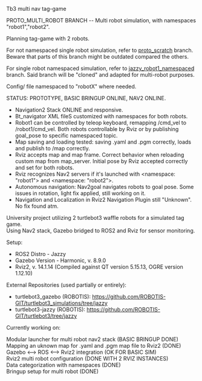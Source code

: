 Tb3 multi nav tag-game 

PROTO_MULTI_ROBOT BRANCH -- Multi robot simulation, with namespaces "robot1","robot2".

Planning tag-game with 2 robots. 

For not namespaced single robot simulation, refer to [proto_scratch](https://github.com/gAntonacci8/tb3_multi_nav/tree/proto_scratch) branch. Beware that parts of this branch might be outdated  compared the others.

For single robot namespaced simulation, refer to [jazzy_robot1_namespaced](https://github.com/gAntonacci8/tb3_multi_nav/tree/jazzy_robot1_namespaced) branch. Said branch will be "cloned" and adapted for multi-robot purposes.

Config/ file namespaced to "robotX" where needed. 

STATUS: PROTOTYPE, BASIC BRINGUP ONLINE, NAV2 ONLINE. 

- Navigation2 Stack  ONLINE and responsive.
- Bt_navigator XML fileS customized with namespaces for both robots.
- Robot1 can be controlled by teleop keyboard, remapping /cmd_vel to /robot1/cmd_vel. Both robots controllable by Rviz or by publishing goal_pose to specific namespaced topic.
- Map saving and loading tested: saving .yaml and .pgm correctly, loads and publish to /map correctly.
- Rviz accepts map and map frame. Correct behavior when reloading custom map from map_server. Initial pose by Rviz accepted correctly and set for both robots.
- Rviz recognizes Nav2 servers if it's launched with <namespace: "robot1"> and <namespace: "robot2">.
- Autonomous navigation: Nav2goal navigates robots to goal pose. Some issues in rotation, light fix applied, still working on it.
- Navigation and Localization in Rviz2 Navigation Plugin still "Unknown". No fix found atm.

University project utilizing 2 turtlebot3 waffle robots for a simulated tag game. \
Using Nav2 stack, Gazebo bridged to ROS2 and Rviz for sensor monitoring.

Setup: 
- ROS2 Distro - Jazzy 
- Gazebo Version - Harmonic, v. 8.9.0
- Rviz2, v. 14.1.14 (Compiled against QT version 5.15.13, OGRE version 1.12.10)

External Repositories (used partially or entirely):

- turtlebot3_gazebo (ROBOTIS): https://github.com/ROBOTIS-GIT/turtlebot3_simulations/tree/jazzy 
- turtlebot3-jazzy  (ROBOTIS): https://github.com/ROBOTIS-GIT/turtlebot3/tree/jazzy 


Currently working on:

Modular launcher for multi robot nav2 stack (BASIC BRINGUP DONE) \
Mapping an uknown map for .yaml and .pgm map file to Rviz2 (DONE) \
Gazebo <--> ROS <--> Rviz2 integration (OK FOR BASIC SIM) \
Rviz2 multi robot configuration (DONE WITH 2 RVIZ INSTANCES) \
Data categorization with namespaces (DONE) \
Bringup setup for multi robot (DONE)

